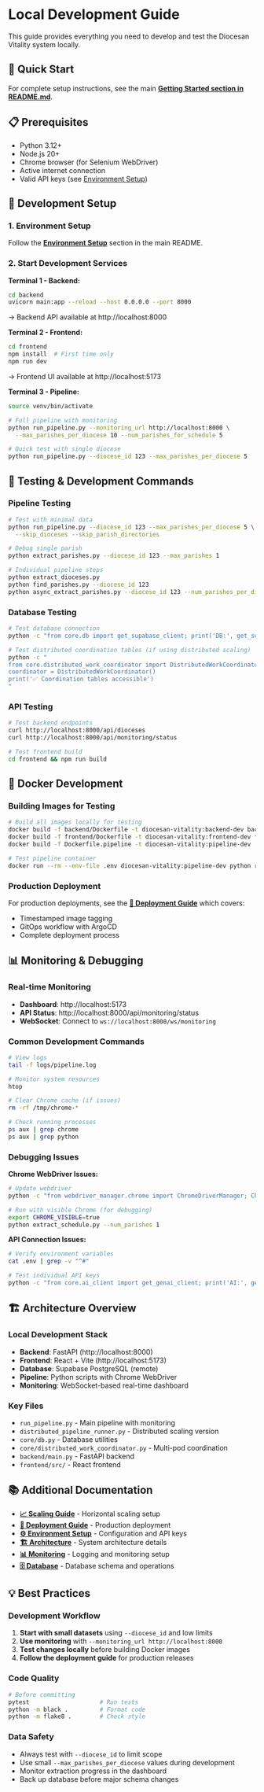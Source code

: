 # Local Development Guide

This guide provides everything you need to develop and test the Diocesan Vitality system locally.

## 🚀 Quick Start

For complete setup instructions, see the main **[Getting Started section in README.md](../README.md#getting-started)**.

## 📋 Prerequisites

- Python 3.12+
- Node.js 20+
- Chrome browser (for Selenium WebDriver)
- Active internet connection
- Valid API keys (see [Environment Setup](../README.md#environment-setup))

## 🔧 Development Setup

### 1. Environment Setup
Follow the **[Environment Setup](../README.md#environment-setup)** section in the main README.

### 2. Start Development Services

**Terminal 1 - Backend:**
```bash
cd backend
uvicorn main:app --reload --host 0.0.0.0 --port 8000
```
→ Backend API available at http://localhost:8000

**Terminal 2 - Frontend:**
```bash
cd frontend
npm install  # First time only
npm run dev
```
→ Frontend UI available at http://localhost:5173

**Terminal 3 - Pipeline:**
```bash
source venv/bin/activate

# Full pipeline with monitoring
python run_pipeline.py --monitoring_url http://localhost:8000 \
  --max_parishes_per_diocese 10 --num_parishes_for_schedule 5

# Quick test with single diocese
python run_pipeline.py --diocese_id 123 --max_parishes_per_diocese 5
```

## 🧪 Testing & Development Commands

### Pipeline Testing
```bash
# Test with minimal data
python run_pipeline.py --diocese_id 123 --max_parishes_per_diocese 5 \
  --skip_dioceses --skip_parish_directories

# Debug single parish
python extract_parishes.py --diocese_id 123 --max_parishes 1

# Individual pipeline steps
python extract_dioceses.py
python find_parishes.py --diocese_id 123
python async_extract_parishes.py --diocese_id 123 --num_parishes_per_diocese 10
```

### Database Testing
```bash
# Test database connection
python -c "from core.db import get_supabase_client; print('DB:', get_supabase_client().table('Dioceses').select('*').limit(1).execute())"

# Test distributed coordination tables (if using distributed scaling)
python -c "
from core.distributed_work_coordinator import DistributedWorkCoordinator
coordinator = DistributedWorkCoordinator()
print('✅ Coordination tables accessible')
"
```

### API Testing
```bash
# Test backend endpoints
curl http://localhost:8000/api/dioceses
curl http://localhost:8000/api/monitoring/status

# Test frontend build
cd frontend && npm run build
```

## 🐳 Docker Development

### Building Images for Testing
```bash
# Build all images locally for testing
docker build -f backend/Dockerfile -t diocesan-vitality:backend-dev backend/
docker build -f frontend/Dockerfile -t diocesan-vitality:frontend-dev frontend/
docker build -f Dockerfile.pipeline -t diocesan-vitality:pipeline-dev .

# Test pipeline container
docker run --rm --env-file .env diocesan-vitality:pipeline-dev python run_pipeline.py --skip_schedules
```

### Production Deployment
For production deployments, see the **[🚀 Deployment Guide](DEPLOYMENT_GUIDE.md)** which covers:
- Timestamped image tagging
- GitOps workflow with ArgoCD
- Complete deployment process

## 📊 Monitoring & Debugging

### Real-time Monitoring
- **Dashboard**: http://localhost:5173
- **API Status**: http://localhost:8000/api/monitoring/status
- **WebSocket**: Connect to `ws://localhost:8000/ws/monitoring`

### Common Development Commands
```bash
# View logs
tail -f logs/pipeline.log

# Monitor system resources
htop

# Clear Chrome cache (if issues)
rm -rf /tmp/chrome-*

# Check running processes
ps aux | grep chrome
ps aux | grep python
```

### Debugging Issues

**Chrome WebDriver Issues:**
```bash
# Update webdriver
python -c "from webdriver_manager.chrome import ChromeDriverManager; ChromeDriverManager().install()"

# Run with visible Chrome (for debugging)
export CHROME_VISIBLE=true
python extract_schedule.py --num_parishes 1
```

**API Connection Issues:**
```bash
# Verify environment variables
cat .env | grep -v "^#"

# Test individual API keys
python -c "from core.ai_client import get_genai_client; print('AI:', get_genai_client().generate_content('Hello').text[:50])"
```

## 🏗️ Architecture Overview

### Local Development Stack
- **Backend**: FastAPI (http://localhost:8000)
- **Frontend**: React + Vite (http://localhost:5173)
- **Database**: Supabase PostgreSQL (remote)
- **Pipeline**: Python scripts with Chrome WebDriver
- **Monitoring**: WebSocket-based real-time dashboard

### Key Files
- `run_pipeline.py` - Main pipeline with monitoring
- `distributed_pipeline_runner.py` - Distributed scaling version
- `core/db.py` - Database utilities
- `core/distributed_work_coordinator.py` - Multi-pod coordination
- `backend/main.py` - FastAPI backend
- `frontend/src/` - React frontend

## 📚 Additional Documentation

- **[📈 Scaling Guide](../k8s/SCALING_README.md)** - Horizontal scaling setup
- **[🚀 Deployment Guide](DEPLOYMENT_GUIDE.md)** - Production deployment
- **[⚙️ Environment Setup](../README.md#environment-setup)** - Configuration and API keys
- **[🏗️ Architecture](ARCHITECTURE.md)** - System architecture details
- **[📊 Monitoring](MONITORING.md)** - Logging and monitoring setup
- **[🗄️ Database](DATABASE.md)** - Database schema and operations

## 💡 Best Practices

### Development Workflow
1. **Start with small datasets** using `--diocese_id` and low limits
2. **Use monitoring** with `--monitoring_url http://localhost:8000`
3. **Test changes locally** before building Docker images
4. **Follow the deployment guide** for production releases

### Code Quality
```bash
# Before committing
pytest                    # Run tests
python -m black .         # Format code
python -m flake8 .        # Check style
```

### Data Safety
- Always test with `--diocese_id` to limit scope
- Use small `--max_parishes_per_diocese` values during development
- Monitor extraction progress in the dashboard
- Back up database before major schema changes